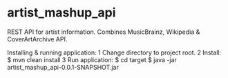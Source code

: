 # artist_mashup_api
REST API for artist information. Combines MusicBrainz, Wikipedia &amp; CoverArtArchive API.

Installing & running application:
1 Change directory to project root.
2 Install:
  $ mvn clean install
3 Run application:
  $ cd target
  $ java -jar artist_mashup_api-0.0.1-SNAPSHOT.jar
